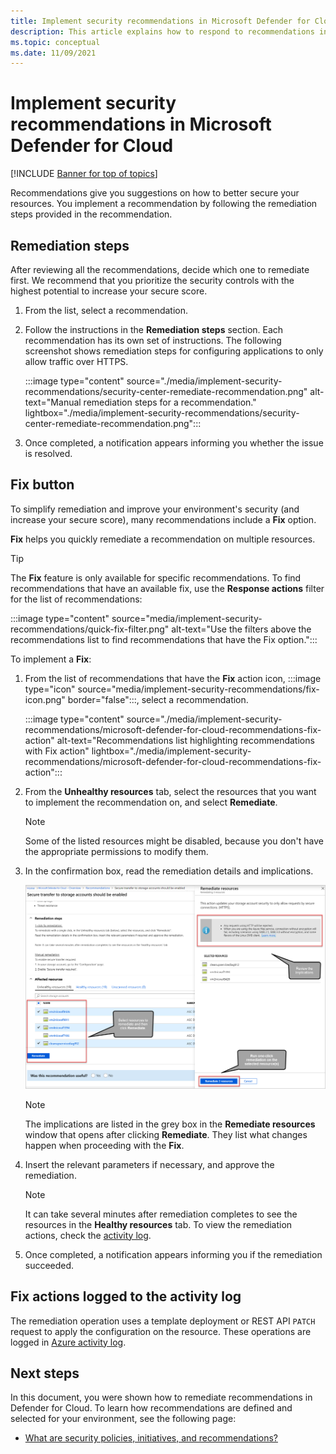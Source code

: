 ```yaml
---
title: Implement security recommendations in Microsoft Defender for Cloud | Microsoft Docs
description: This article explains how to respond to recommendations in Microsoft Defender for Cloud to protect your resources and satisfy security policies.
ms.topic: conceptual
ms.date: 11/09/2021
---
```

# Implement security recommendations in Microsoft Defender for Cloud

[!INCLUDE [Banner for top of topics](./includes/banner.md)]

Recommendations give you suggestions on how to better secure your resources. You implement a recommendation by following the remediation steps provided in the recommendation.

## Remediation steps <a name="remediation-steps"></a>

After reviewing all the recommendations, decide which one to remediate first. We recommend that you prioritize the security controls with the highest potential to increase your secure score.

1. From the list, select a recommendation.

1. Follow the instructions in the **Remediation steps** section. Each recommendation has its own set of instructions. The following screenshot shows remediation steps for configuring applications to only allow traffic over HTTPS.

    :::image type="content" source="./media/implement-security-recommendations/security-center-remediate-recommendation.png" alt-text="Manual remediation steps for a recommendation." lightbox="./media/implement-security-recommendations/security-center-remediate-recommendation.png":::

1. Once completed, a notification appears informing you whether the issue is resolved.

## Fix button

To simplify remediation and improve your environment's security (and increase your secure score), many recommendations include a **Fix** option.

**Fix** helps you quickly remediate a recommendation on multiple resources.

> [!TIP]
> The **Fix** feature is only available for specific recommendations. To find recommendations that have an available fix, use the **Response actions** filter for the list of recommendations:
> 
> :::image type="content" source="media/implement-security-recommendations/quick-fix-filter.png" alt-text="Use the filters above the recommendations list to find recommendations that have the Fix option.":::

To implement a **Fix**:

1. From the list of recommendations that have the **Fix** action icon, :::image type="icon" source="media/implement-security-recommendations/fix-icon.png" border="false":::, select a recommendation.

    :::image type="content" source="./media/implement-security-recommendations/microsoft-defender-for-cloud-recommendations-fix-action" alt-text="Recommendations list highlighting recommendations with Fix action" lightbox="./media/implement-security-recommendations/microsoft-defender-for-cloud-recommendations-fix-action":::

1. From the **Unhealthy resources** tab, select the resources that you want to implement the recommendation on, and select **Remediate**.

    > [!NOTE]
    > Some of the listed resources might be disabled, because you don't have the appropriate permissions to modify them.

1. In the confirmation box, read the remediation details and implications.

    ![Quick fix.](./media/implement-security-recommendations/microsoft-defender-for-cloud-quick-fix-view.png)

    > [!NOTE]
    > The implications are listed in the grey box in the **Remediate resources** window that opens after clicking **Remediate**. They list what changes happen when proceeding with the **Fix**.

1. Insert the relevant parameters if necessary, and approve the remediation.

    > [!NOTE]
    > It can take several minutes after remediation completes to see the resources in the **Healthy resources** tab. To view the remediation actions, check the [activity log](#activity-log).

1. Once completed, a notification appears informing you if the remediation succeeded.

## Fix actions logged to the activity log <a name="activity-log"></a>

The remediation operation uses a template deployment or REST API `PATCH` request to apply the configuration on the resource. These operations are logged in [Azure activity log](../azure-monitor/essentials/activity-log.md).


## Next steps

In this document, you were shown how to remediate recommendations in Defender for Cloud. To learn how  recommendations are defined and selected for your environment, see the following page:

- [What are security policies, initiatives, and recommendations?](security-policy-concept.md)
